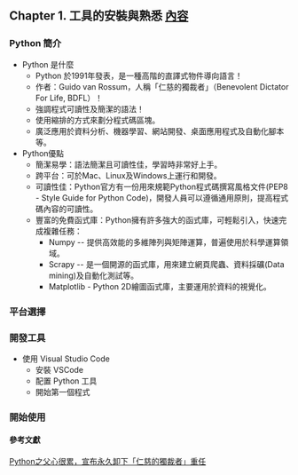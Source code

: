 ## Chapter 1. 工具的安裝與熟悉 [內容](ch1/README.md)
### Python 簡介
+ Python 是什麼
  - Python 於1991年發表，是一種高階的直譯式物件導向語言！
  - 作者：Guido van Rossum，人稱「仁慈的獨裁者」（Benevolent Dictator For Life, BDFL）！
  - 強調程式可讀性及簡潔的語法！
  - 使用縮排的方式來劃分程式碼區塊。
  - 廣泛應用於資料分析、機器學習、網站開發、桌面應用程式及自動化腳本等。
+ Python優點
  - 簡潔易學：語法簡潔且可讀性佳，學習時非常好上手。
  - 跨平台：可於Mac、Linux及Windows上運行和開發。
  - 可讀性佳：Python官方有一份用來規範Python程式碼撰寫風格文件(PEP8 - Style Guide for Python Code)，開發人員可以遵循通用原則，提高程式碼內容的可讀性。
  - 豐富的免費函式庫：Python擁有許多強大的函式庫，可輕鬆引入，快速完成複雜任務：
    - Numpy -- 提供高效能的多維陣列與矩陣運算，普遍使用於科學運算領域。
    - Scrapy -- 是一個開源的函式庫，用來建立網頁爬蟲、資料採礦(Data mining)及自動化測試等。
    - Matplotlib - Python 2D繪圖函式庫，主要運用於資料的視覺化。

### 平台選擇

### 開發工具
+ 使用 Visual Studio Code
  + 安裝 VSCode
  + 配置 Python 工具
  + 開始第一個程式
### 開始使用

#### 參考文獻
[Python之父心很累，宣布永久卸下「仁慈的獨裁者」重任](https://www.ithome.com.tw/news/124556)